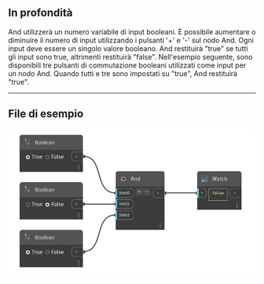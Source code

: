 ## In profondità
And utilizzerà un numero variabile di input booleani. È possibile aumentare o diminuire il numero di input utilizzando i pulsanti '+' e '-' sul nodo And. Ogni input deve essere un singolo valore booleano. And restituirà "true" se tutti gli input sono true, altrimenti restituirà "false". Nell'esempio seguente, sono disponibili tre pulsanti di commutazione booleani utilizzati come input per un nodo And. Quando tutti e tre sono impostati su "true", And restituirà "true".
___
## File di esempio

![And](./CoreNodeModels.Logic.And_img.jpg)

